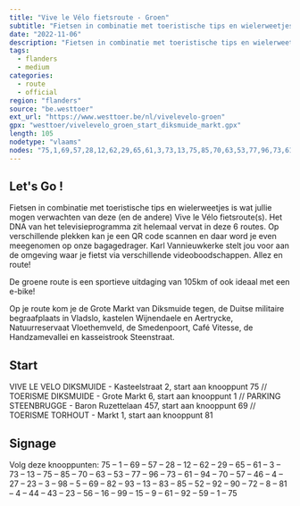 ```yaml
---
title: "Vive le Vélo fietsroute - Groen"
subtitle: "Fietsen in combinatie met toeristische tips en wielerweetjes is wat jullie mogen verwachten van deze (en de andere) Vive le Vélo fietsroute(s)"
date: "2022-11-06"
description: "Fietsen in combinatie met toeristische tips en wielerweetjes is wat jullie mogen verwachten van deze (en de andere) Vive le Vélo fietsroute(s)" 
tags:
  - flanders
  - medium
categories: 
  - route
  - official
region: "flanders"
source: "be.westtoer"
ext_url: "https://www.westtoer.be/nl/vivelevelo-groen"
gpx: "westtoer/vivelevelo_groen_start_diksmuide_markt.gpx"
length: 105
nodetype: "vlaams"
nodes: "75,1,69,57,28,12,62,29,65,61,3,73,13,75,85,70,63,53,77,96,73,61,94,70,57,46,4,27,23,3,98,5,69,82,93,13,83,85,52,92,90,72,8,81,4,44,43,23,56,16,99,15,9,61,92,59,1,75"
---
```


## Let's Go !

Fietsen in combinatie met toeristische tips en wielerweetjes is wat jullie mogen verwachten van deze (en de andere) Vive le Vélo fietsroute(s). Het DNA van het televisieprogramma zit helemaal vervat in deze 6 routes. Op verschillende plekken kan je een QR code scannen en daar word je even meegenomen op onze bagagedrager. Karl Vannieuwkerke stelt jou voor aan de omgeving waar je fietst via verschillende videoboodschappen. Allez en route!

De groene route is een sportieve uitdaging van 105km of ook ideaal met een e-bike! 

Op je route kom je de Grote Markt van Diksmuide tegen, de Duitse militaire begraafplaats in Vladslo, kastelen Wijnendaele en Aertrycke, Natuurreservaat Vloethemveld, de Smedenpoort, Café Vitesse, de Handzamevallei en kasseistrook Steenstraat.

## Start 

VIVE LE VELO DIKSMUIDE - Kasteelstraat 2, start aan knooppunt 75 // TOERISME DIKSMUIDE - Grote Markt 6, start aan knooppunt 1 // PARKING STEENBRUGGE - Baron Ruzettelaan 457, start aan knooppunt 69 // TOERISME TORHOUT - Markt 1, start aan knooppunt 81

## Signage

Volg deze knooppunten: 75 – 1 – 69 – 57 – 28 – 12 – 62 – 29 – 65 – 61 – 3 – 73 – 13 – 75 – 85 – 70 – 63 – 53 – 77 – 96 – 73 – 61 – 94 – 70 – 57 – 46 – 4 – 27 – 23 – 3 – 98 – 5 – 69 – 82 – 93 – 13 – 83 – 85 – 52 – 92 – 90 – 72 – 8 – 81 – 4 – 44 – 43 – 23 – 56 – 16 – 99 – 15 – 9 – 61 – 92 – 59 – 1 – 75